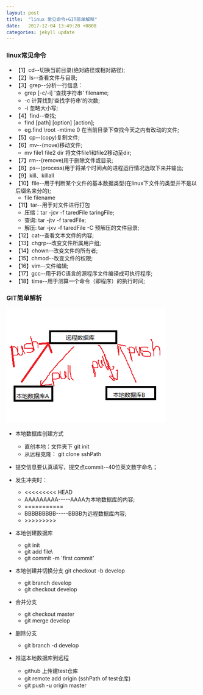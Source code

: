```yaml
---
layout: post
title:  "linux 常见命令+GIT简单解释"
date:   2017-12-04 13:49:20 +0800
categories: jekyll update
---
```


### linux常见命令 

* 【1】cd--切换当前目录(绝对路径或相对路径);
* 【2】ls--查看文件与目录;
* 【3】grep--分析一行信息：
   * grep [-c/-i] '查找字符串' filename; 
   * -c 计算找到‘查找字符串’的次数;
   * -i 忽略大小写;
* 【4】find--查找;
   * find [path] [option] [action];
   * eg.find \root -mtime 0   在当前目录下查找今天之内有改动的文件;
* 【5】cp--(copy)复制文件;
* 【6】mv--(move)移动文件;
   * mv file1 file2 dir  将文件file1和file2移动至dir;
* 【7】rm--(remove)用于删除文件或目录;
* 【8】ps--(process)用于将某个时间点的进程运行情况选取下来并输出;
* 【9】kill、killall
* 【10】file--用于判断某个文件的基本数据类型(在linux下文件的类型并不是以后缀名来分的);
   * file filename
* 【11】tar--用于对文件进行打包
   * 压缩：tar -jcv -f  taredFile taringFile;
   * 查询: tar -jtv -f taredFile;
   * 解压: tar -jxv -f taredFile -C 预解压的文件目录;
* 【12】cat--查看文本文件的内容;
* 【13】chgrp--改变文件所属用户组;
* 【14】chown--改变文件的所有者;
* 【15】chmod--改变文件的权限;
* 【16】vim--文件编辑;
* 【17】gcc--用于将C语言的源程序文件编译成可执行程序;
* 【18】time--用于测算一个命令（即程序）的执行时间;

### GIT简单解析

![git--协作原理](https://raw.githubusercontent.com/pingping1122/pingping1122.github.io/master/images/git/git.png)

* 本地数据库创建方式
  * 直创本地：文件夹下 git init
  * 从远程克隆： git clone sshPath 

* 提交信息要认真填写，提交点commit--40位英文数字命名；
* 发生冲突时：
  * \<\<\<\<\<\<\<\<\< HEAD
  * AAAAAAAAA-----AAAA为本地数据库的内容;
  * ===========
  * BBBBBBBBB-----BBBB为远程数据库内容;
  * \>\>\>\>\>\>\>\>\>
* 本地创建数据库 
  * git init
  * git add file\
  * git commit -m 'first commit'
* 本地创建并切换分支 git checkout -b develop
  * git branch develop
  * git checkout develop 
* 合并分支
  * git checkout master
  * git merge develop
* 删除分支
  * git branch -d develop
* 推送本地数据库到远程
  * github 上传建test仓库
  * git remote add origin (sshPath of test仓库)
  * git push -u origin master



